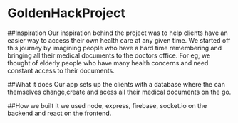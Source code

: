 # GoldenHackProject
##Inspiration
Our inspiration behind the project was to help clients have an easier way to access their own health care at any given time. We started off this journey by imagining people who have a hard time remembering and bringing all their medical documents to the doctors office. For eg, we thought of elderly people who have many health concerns and need constant access to their documents.

##What it does
Our app sets up the clients with a database where the can themselves change,create and acess all their medical documents on the go.

##How we built it
we used node, express, firebase, socket.io on the backend and react on the frontend.
